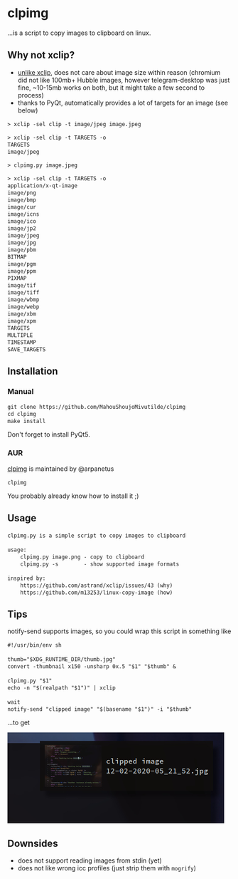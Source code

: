 # clpimg

...is a script to copy images to clipboard on linux.

## Why not xclip?

* [unlike xclip](https://github.com/astrand/xclip/issues/43), does not care about
image size within reason (chromium did not like 100mb+ Hubble images, however telegram-desktop was just fine, ~10-15mb works on both, but it might take a few second to process)
* thanks to PyQt, automatically provides a lot of targets for an image (see below)

```
> xclip -sel clip -t image/jpeg image.jpeg
```

```
> xclip -sel clip -t TARGETS -o
TARGETS
image/jpeg
```

```
> clpimg.py image.jpeg
```

```
> xclip -sel clip -t TARGETS -o
application/x-qt-image
image/png
image/bmp
image/cur
image/icns
image/ico
image/jp2
image/jpeg
image/jpg
image/pbm
BITMAP
image/pgm
image/ppm
PIXMAP
image/tif
image/tiff
image/wbmp
image/webp
image/xbm
image/xpm
TARGETS
MULTIPLE
TIMESTAMP
SAVE_TARGETS
```

## Installation

### Manual

```
git clone https://github.com/MahouShoujoMivutilde/clpimg
cd clpimg
make install
```

Don't forget to install PyQt5.

### AUR

[clpimg](https://aur.archlinux.org/packages/clpimg/) is maintained by @arpanetus

```
clpimg
```

You probably already know how to install it ;)

## Usage

```
clpimg.py is a simple script to copy images to clipboard

usage:
    clpimg.py image.png - copy to clipboard
    clpimg.py -s        - show supported image formats

inspired by:
    https://github.com/astrand/xclip/issues/43 (why)
    https://github.com/m13253/linux-copy-image (how)
```


## Tips

notify-send supports images, so you could wrap this script in something like

```
#!/usr/bin/env sh

thumb="$XDG_RUNTIME_DIR/thumb.jpg"
convert -thumbnail x150 -unsharp 0x.5 "$1" "$thumb" &

clpimg.py "$1"
echo -n "$(realpath "$1")" | xclip

wait
notify-send "clipped image" "$(basename "$1")" -i "$thumb"
```
...to get

![](docs/clp.png)

## Downsides

* does not support reading images from stdin (yet)
* does not like wrong icc profiles (just strip them with `mogrify`)
